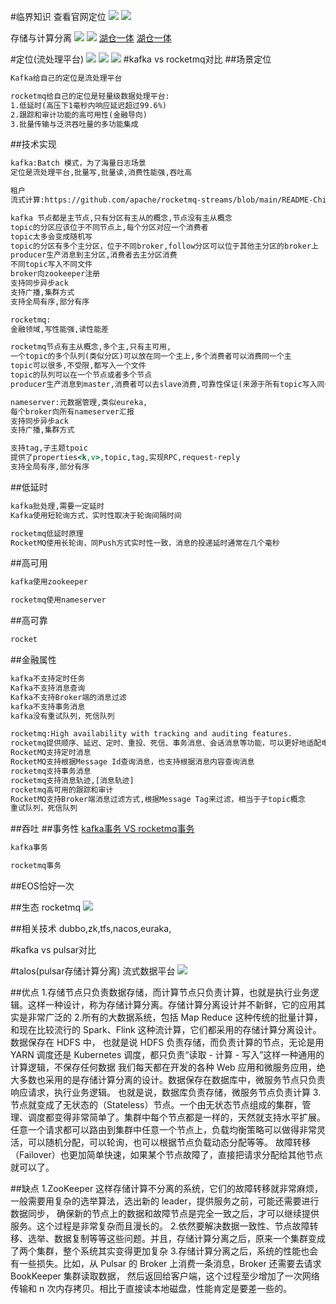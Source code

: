 #临界知识
查看官网定位
[](https://kafka.apache.org/)
![](.z_06_分布式_消息队列_00_选型对比_kafka_rocketmq_images/ba748ea6.png)
[](https://rocketmq.apache.org/)
![](.z_06_分布式_消息队列_00_选型对比_kafka_rocketmq_images/c321d836.png)
[](https://segmentfault.com/a/1190000019547121)

存储与计算分离
![](.z_06_分布式_消息队列_kafka_00_存储计算分离_talos_pulsar_images/52455255.png)
![](.z_06_分布式_消息队列_kafka_00_存储计算分离_talos_pulsar_images/bc320516.png)
[湖仓一体](https://www.aliyun.com/activity/bigdata/maxcompute-lakehouse)
[湖仓一体](https://zhuanlan.zhihu.com/p/298428529)

#定位(流处理平台)
![](.z_06_分布式_消息队列_kafka_00_分布式流处理平台_images/6750aa13.png)
[](https://www.cnblogs.com/zackstang/p/11522194.html)
[](https://github.com/apache/kafka/blob/1.0/streams/examples/src/main/java/org/apache/kafka/streams/examples/temperature/TemperatureDemo.java)
![](.z_06_分布式_消息队列_kafka_00_定位_流处理平台_选型对比_存储计算分离_kafka_rocketmq_pulsar_images/f5d8aa73.png)
![](.z_06_分布式_消息队列_kafka_00_定位_流处理平台_选型对比_存储计算分离_kafka_rocketmq_pulsar_images/9434f4d7.png)
#kafka vs rocketmq对比
##场景定位
```asp
Kafka给自己的定位是流处理平台

rocketmq给自己的定位是轻量级数据处理平台:
1.低延时(高压下1毫秒内响应延迟超过99.6%)
2.跟踪和审计功能的高可用性(金融导向)
3.批量传输与泛洪吞吐量的多功能集成
```
##技术实现
```asp
kafka:Batch 模式，为了海量日志场景
定位是流处理平台,批量写,批量读,消费性能强,吞吐高

租户
流式计算:https://github.com/apache/rocketmq-streams/blob/main/README-Chinese.md

kafka 节点都是主节点,只有分区有主从的概念,节点没有主从概念
topic的分区应该位于不同节点上,每个分区对应一个消费者
topic太多会变成随机写
topic的分区有多个主分区，位于不同broker,follow分区可以位于其他主分区的broker上
producer生产消息到主分区,消费者去主分区消费
不同topic写入不同文件
broker向zookeeper注册
支持同步异步ack
支持广播,集群方式
支持全局有序,部分有序
```

```asp
rocketmq:
金融领域,写性能强,读性能差

rocketmq节点有主从概念,多个主,只有主可用,
一个topic的多个队列(类似分区)可以放在同一个主上,多个消费者可以消费同一个主
topic可以很多,不受限,都写入一个文件
topic的队列可以在一个节点或者多个节点
producer生产消息到master,消费者可以去slave消费,可靠性保证(来源于所有topic写入同一个log)

nameserver:元数据管理,类似eureka,
每个broker向所有nameserver汇报
支持同步异步ack
支持广播,集群方式

支持tag,子主题tpoic
提供了properties<k,v>,topic,tag,实现RPC,request-reply
支持全局有序,部分有序
```
##低延时
```asp
kafka批处理,需要一定延时
Kafka使用短轮询方式，实时性取决于轮询间隔时间
```
```asp
rocketmq低延时原理
RocketMQ使用长轮询，同Push方式实时性一致，消息的投递延时通常在几个毫秒
```
[](https://juejin.cn/post/6844904131514073102#heading-7)
##高可用
```asp
kafka使用zookeeper
```
```asp
rocketmq使用nameserver
```
##高可靠
```asp
rocket
```
##金融属性
```asp
kafka不支持定时任务
Kafka不支持消息查询
Kafka不支持Broker端的消息过滤
kafka不支持事务消息
kafka没有重试队列，死信队列
```
```asp
rocketmq:High availability with tracking and auditing features.
rocketmq提供顺序、延迟、定时、重投、死信、事务消息、会话消息等功能，可以更好地适配电商、金融等多样的业务场景
RocketMQ支持定时消息
RocketMQ支持根据Message Id查询消息，也支持根据消息内容查询消息
rocketmq支持事务消息
rocketmq支持消息轨迹,[消息轨迹]
rocketmq高可用的跟踪和审计
RocketMQ支持Broker端消息过滤方式,根据Message Tag来过滤，相当于子topic概念
重试队列，死信队列
```
[](https://help.aliyun.com/document_detail/43357.html)
##吞吐
##事务性
[kafka事务 VS rocketmq事务](https://juejin.cn/post/6867040340797292558#heading-6)
```asp
kafka事务
```
```asp
rocketmq事务
```

##EOS恰好一次

##生态
rocketmq
![](.z_06_分布式_消息队列_00_选型对比_kafka_rocketmq_images/328aabf9.png)
[](https://www.cnblogs.com/arthinking/p/15590677.html?hmsr=joyk.com&utm_source=joyk.com&utm_medium=referral)

##相关技术
dubbo,zk,tfs,nacos,euraka,


#kafka vs pulsar对比

#talos(pulsar存储计算分离)
流式数据平台
![](.z_06_分布式_消息队列_kafka_00_流式数据_images/5e3b2486.png)

[](https://cloud.mioffice.cn/#/product/community/article/detail?id=84&_k=67ham8)
[](https://xiaomi.f.mioffice.cn/file/boxk4qnRto9mos6s4MnLWfZrWLd)

[](https://www.kancloud.cn/kancloud/log-real-time-datas-unifying/58708)

[](https://time.geekbang.org/column/article/140913)
##优点
1.存储节点只负责数据存储，而计算节点只负责计算，也就是执行业务逻辑。这样一种设计，称为存储计算分离。存储计算分离设计并不新鲜，它的应用其实是非常广泛的
2.所有的大数据系统，包括 Map Reduce 这种传统的批量计算，和现在比较流行的 Spark、Flink 这种流计算，它们都采用的存储计算分离设计。数据保存在 HDFS 中，
也就是说 HDFS 负责存储，而负责计算的节点，无论是用 YARN 调度还是 Kubernetes 调度，都只负责“读取 - 计算 - 写入”这样一种通用的计算逻辑，不保存任何数据
我们每天都在开发的各种 Web 应用和微服务应用，绝大多数也采用的是存储计算分离的设计。数据保存在数据库中，微服务节点只负责响应请求，执行业务逻辑。
也就是说，数据库负责存储，微服务节点负责计算
3.节点就变成了无状态的（Stateless）节点。一个由无状态节点组成的集群，管理、调度都变得非常简单了。集群中每个节点都是一样的，天然就支持水平扩展。
任意一个请求都可以路由到集群中任意一个节点上，负载均衡策略可以做得非常灵活，可以随机分配，可以轮询，也可以根据节点负载动态分配等等。
故障转移（Failover）也更加简单快速，如果某个节点故障了，直接把请求分配给其他节点就可以了。

##缺点
1.ZooKeeper 这样存储计算不分离的系统，它们的故障转移就非常麻烦，一般需要用复杂的选举算法，选出新的 leader，提供服务之前，可能还需要进行数据同步，
确保新的节点上的数据和故障节点是完全一致之后，才可以继续提供服务。这个过程是非常复杂而且漫长的。
2.依然要解决数据一致性、节点故障转移、选举、数据复制等等这些问题。并且，存储计算分离之后，原来一个集群变成了两个集群，整个系统其实变得更加复杂
3.存储计算分离之后，系统的性能也会有一些损失。比如，从 Pulsar 的 Broker 上消费一条消息，Broker 还需要去请求 BookKeeper 集群读取数据，
然后返回给客户端，这个过程至少增加了一次网络传输和 n 次内存拷贝。相比于直接读本地磁盘，性能肯定是要差一些的。
